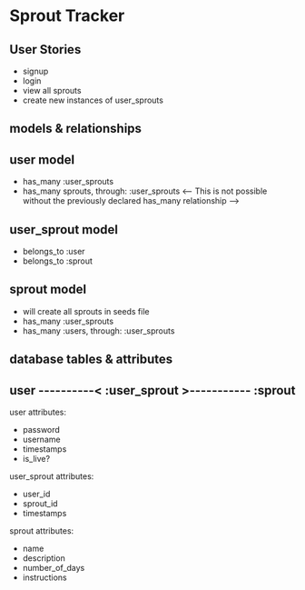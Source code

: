 # Sprout Tracker

## User Stories

- signup
- login
- view all sprouts
- create new instances of user_sprouts

## models & relationships

## user model

- has_many :user_sprouts
- has_many sprouts, through: :user_sprouts <-- This is not possible without the previously declared has_many relationship -->

## user_sprout model

- belongs_to :user
- belongs_to :sprout

## sprout model

- will create all sprouts in seeds file
- has_many :user_sprouts
- has_many :users, through: :user_sprouts

## database tables & attributes

## user ----------< :user_sprout >----------- :sprout

user attributes:

- password
- username
- timestamps
- is_live?

user_sprout attributes:

- user_id
- sprout_id
- timestamps

sprout attributes:

- name
- description
- number_of_days
- instructions
